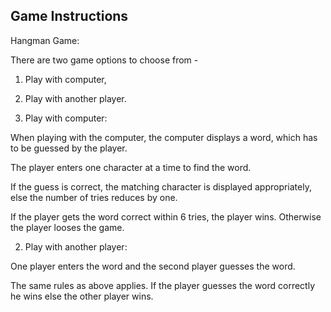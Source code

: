 ## Game Instructions

Hangman Game:
 
 There are two game options to choose from - 
 1. Play with computer, 
 2. Play with another player.
 
 1. Play with computer: 
 
When playing with the computer, the computer displays a word, which has to be guessed by the player.
 
The player enters one character at a time to find the word. 
 
If the guess is correct, the matching character is displayed appropriately, else the number of tries 
 reduces by one.
 
If the player gets the word correct within 6 tries, the player wins. Otherwise the player looses the game.
 
 2. Play with another player:
 
One player enters the word and the second player guesses the word.
 
The same rules as above applies. If the player guesses the word correctly he wins else the other player wins.
  


